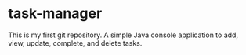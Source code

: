 # task-manager
This is my first git repository.
A simple Java console application to add, view, update, complete, and delete tasks.
